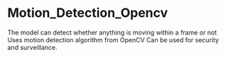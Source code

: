 # Motion_Detection_Opencv
The model can detect whether anything is moving within a frame or not
Uses motion detection algorithm from OpenCV
Can be used for security and surveillance.
